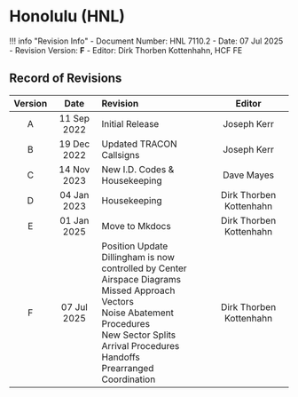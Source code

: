 # Honolulu (HNL)

!!! info "Revision Info"
    - Document Number: HNL 7110.2
    - Date: 07 Jul 2025
    - Revision Version: **F**
    - Editor: Dirk Thorben Kottenhahn, HCF FE

## Record of Revisions

| Version | Date | Revision | Editor |
|:---:|:---:|:---|:---:|
| A | 11 Sep 2022 | Initial Release | Joseph Kerr |
| B | 19 Dec 2022 | Updated TRACON Callsigns | Joseph Kerr |
| C | 14 Nov 2023 | New I.D. Codes & Housekeeping | Dave Mayes |
| D | 04 Jan 2023 | Housekeeping | Dirk Thorben Kottenhahn |
| E | 01 Jan 2025 | Move to Mkdocs | Dirk Thorben Kottenhahn |
| F | 07 Jul 2025 | Position Update<br>Dillingham is now controlled by Center<br>Airspace Diagrams<br>Missed Approach Vectors<br>Noise Abatement Procedures<br>New Sector Splits<br>Arrival Procedures<br>Handoffs<br>Prearranged Coordination | Dirk Thorben Kottenhahn |
